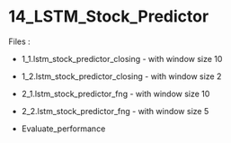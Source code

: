 # 14_LSTM_Stock_Predictor

Files :

- 1_1.lstm_stock_predictor_closing - with window size 10

- 1_2.lstm_stock_predictor_closing - with window size 2

- 2_1.lstm_stock_predictor_fng - with window size 10

- 2_2.lstm_stock_predictor_fng - with window size 5

- Evaluate_performance


